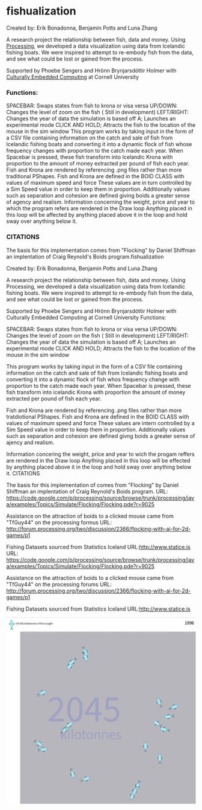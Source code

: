 fishualization
==============
Created by: Erik Bonadonna, Benjamin Potts and Luna Zhang

A research project the relationship between fish, data and money. Using [Processing](https://processing.org/), we developed a data visualization using data from
Icelandic fishing boats. We were inspired to attempt to re-embody fish from the data, and see what could be lost or gained from the process. 

Supported by Phoebe Sengers and Hrönn Brynjarsdóttir Holmer with [Culturally Embedded Computing](https://cemcom.infosci.cornell.edu) at Cornell University

### Functions: 
SPACEBAR: Swaps states from fish to krona or visa versa UP/DOWN: Changes the level of zoom on the fish ( Still in development) LEFT/RIGHT: Changes the year of data the simulation is based off A; Launches an experimental mode CLICK AND HOLD; Attracts the fish to the location of the mouse in the sim window
This program works by taking input in the form of a CSV file containing information on the catch and sale of fish from Icelandic fishing boats and converting it into a dynamic flock of fish whose frequency changes with proportion to the catch made each year. When Spacebar is pressed, these fish transform into Icelandic Krona with proportion to the amount of money extracted per pound of fish each year.
Fish and Krona are rendered by referencing .png files rather than more traditional PShapes. Fish and Krona are defined in the BOID CLASS with values of maximum speed and force These values are in turn controlled by a Sim Speed value in order to keep them in proportion. Additionally values such as separation and cohesion are defined giving boids a greater sense of agency and realism.
Information concerning the weight, price and year to which the program refers are rendered in the Draw loop Anything placed in this loop will be affected by anything placed above it in the loop and hold sway over anything below it.


### CITATIONS 
  The basis for this implementation comes from "Flocking" by Daniel Shiffman 
  an implentation of Craig Reynold's Boids program.fishualization

Created by: Erik Bonadonna, Benjamin Potts and Luna Zhang

A research project the relationship between fish, data and money. Using Processing, we developed a data visualization using data from Icelandic fishing boats. We were inspired to attempt to re-embody fish from the data, and see what could be lost or gained from the process.

Supported by Phoebe Sengers and Hrönn Brynjarsdóttir Holmer with Culturally Embedded Computing at Cornell University
Functions:

SPACEBAR: Swaps states from fish to krona or visa versa UP/DOWN: Changes the level of zoom on the fish ( Still in development) LEFT/RIGHT: Changes the year of data the simulation is based off A; Launches an experimental mode CLICK AND HOLD; Attracts the fish to the location of the mouse in the sim window

This program works by taking input in the form of a CSV file containing information on the catch and sale of fish from Icelandic fishing boats and converting it into a dynamic flock of fish whos frequency change with proportion to the catch made each year. When Spacebar is pressed, these fish transform into icelandic Krona with proportion the amount of money extracted per pound of fish each year.

Fish and Krona are rendered by referencing .png files rather than more tratdiotional PShapes. Fish and Krona are defined in the BOID CLASS with values of maximum speed and force These values are intern controlled by a Sim Speed value in order to keep them in proportion. Additionally values such as separation and cohesion are defined givng boids a greater sense of ajency and realism.

Information concering the weight, price and year to wich the progam reffers are rendered in the Draw loop Anything placed in this loop will be effected by anything placed above it in the loop and hold sway over anything below it.
CITATIONS

The basis for this implementation of comes from "Flocking" by Daniel Shiffman an implentation of Craig Reynold's Boids program. URL: https://code.google.com/p/processing/source/browse/trunk/processing/java/examples/Topics/Simulate/Flocking/Flocking.pde?r=9025

Assistance on the attraction of boids to a clicked mouse came from "TfGuy44" on the processing formus URL: http://forum.processing.org/two/discussion/2366/flocking-with-ai-for-2d-games/p1

Fishing Datasets sourced from Statistics Iceland URL:http://www.statice.is
  URL:  https://code.google.com/p/processing/source/browse/trunk/processing/java/examples/Topics/Simulate/Flocking/Flocking.pde?r=9025
  
  Assistance on the attraction of boids to a clicked mouse came from "TfGuy44" on the processing forums
  URL:  http://forum.processing.org/two/discussion/2366/flocking-with-ai-for-2d-games/p1
  
  Fishing Datasets sourced from Statistics Iceland
  URL:http://www.statice.is

![Screenshot of program](./screenshot-4.png)
